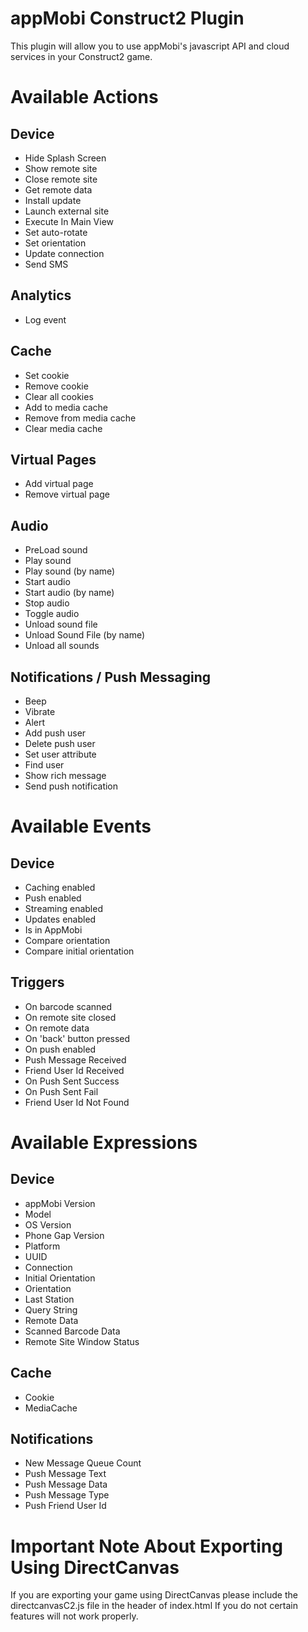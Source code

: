 appMobi Construct2 Plugin
=========================

This plugin will allow you to use appMobi's javascript API and cloud services in your Construct2 game.

Available Actions
=================

Device
------
- Hide Splash Screen
- Show remote site
- Close remote site
- Get remote data
- Install update
- Launch external site
- Execute In Main View
- Set auto-rotate
- Set orientation
- Update connection
- Send SMS

Analytics
---------
- Log event

Cache
-----
- Set cookie
- Remove cookie
- Clear all cookies
- Add to media cache
- Remove from media cache
- Clear media cache

Virtual Pages
-------------
- Add virtual page
- Remove virtual page

Audio
-----
- PreLoad sound
- Play sound
- Play sound (by name)
- Start audio
- Start audio (by name)
- Stop audio
- Toggle audio
- Unload sound file
- Unload Sound File (by name)
- Unload all sounds

Notifications / Push Messaging
------------------------------
- Beep
- Vibrate
- Alert
- Add push user
- Delete push user
- Set user attribute
- Find user
- Show rich message
- Send push notification


Available Events
=====================

Device
------
- Caching enabled
- Push enabled
- Streaming enabled
- Updates enabled
- Is in AppMobi
- Compare orientation
- Compare initial orientation

Triggers
--------
- On barcode scanned
- On remote site closed
- On remote data
- On 'back' button pressed
- On push enabled
- Push Message Received
- Friend User Id Received
- On Push Sent Success
- On Push Sent Fail
- Friend User Id Not Found


Available Expressions
=====================

Device
------
- appMobi Version
- Model
- OS Version
- Phone Gap Version
- Platform
- UUID
- Connection
- Initial Orientation
- Orientation
- Last Station
- Query String
- Remote Data
- Scanned Barcode Data
- Remote Site Window Status

Cache
-----
- Cookie
- MediaCache

Notifications
-------------
- New Message Queue Count
- Push Message Text
- Push Message Data
- Push Message Type
- Push Friend User Id


Important Note About Exporting Using DirectCanvas
=================================================
If you are exporting your game using DirectCanvas please include the directcanvasC2.js file in the header of index.html If you do not certain features will not work properly.